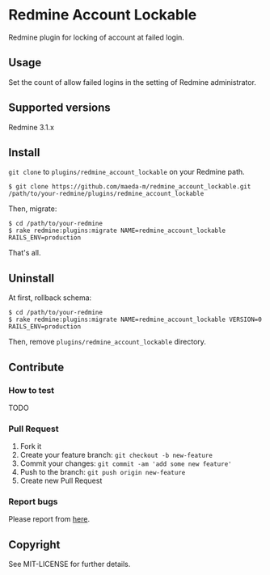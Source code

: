 # Redmine Account Lockable

Redmine plugin for locking of account at failed login.

## Usage

Set the count of allow failed logins in the setting of Redmine administrator.

## Supported versions

Redmine 3.1.x

## Install

`git clone` to `plugins/redmine_account_lockable` on your Redmine path.

```
$ git clone https://github.com/maeda-m/redmine_account_lockable.git /path/to/your-redmine/plugins/redmine_account_lockable
```

Then, migrate:

```
$ cd /path/to/your-redmine
$ rake redmine:plugins:migrate NAME=redmine_account_lockable RAILS_ENV=production
```

That's all.

## Uninstall

At first, rollback schema:

```
$ cd /path/to/your-redmine
$ rake redmine:plugins:migrate NAME=redmine_account_lockable VERSION=0 RAILS_ENV=production
```

Then, remove `plugins/redmine_account_lockable` directory.

## Contribute

### How to test

TODO

### Pull Request

  1. Fork it
  2. Create your feature branch: `git checkout -b new-feature`
  3. Commit your changes: `git commit -am 'add some new feature'`
  4. Push to the branch: `git push origin new-feature`
  5. Create new Pull Request

### Report bugs

Please report from [here](https://github.com/maeda-m/redmine_account_lockable/issues/new).

## Copyright

See MIT-LICENSE for further details.
